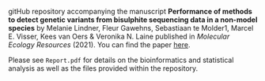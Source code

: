 gitHub repository accompanying the manuscript **Performance of methods to detect genetic variants from bisulphite sequencing data in a non-model species** by Melanie Lindner, Fleur Gawehns, Sebastiaan te Molder1, Marcel E. Visser, Kees van Oers & Veronika N. Laine published in *Molecular Ecology Resources* (2021). You can find the paper [here](https://onlinelibrary.wiley.com/doi/10.1111/1755-0998.13493). 

Please see `Report.pdf` for details on the bioinformatics and statistical analysis as well as the files provided within the repository.

